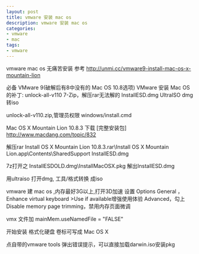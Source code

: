 ```yaml
---
layout: post
title: vmware 安装 mac os
description: vmware 安装 mac os
categories:
- vmware
- mac
tags:
- vmware
---
```

vmware mac os 无痛苦安装
参考
http://unmi.cc/vmware9-install-mac-os-x-mountain-lion

必备
VMware 9(破解后有8中没有的 Mac OS 10.8选项)
VMware 安装 Mac OS 的补丁: unlock-all-v110
7-Zip，解压rar无法解的 InstallESD.dmg
UltraISO dmg转iso

unlock-all-v110.zip,管理员权限  windows/install.cmd

Mac OS X Mountain Lion 10.8.3 下载 [完整安装包]	
http://www.macdang.com/topic/832

解压rar
Install OS X Mountain Lion 10.8.3.rar\Install OS X Mountain Lion.app\Contents\SharedSupport
InstallESD.dmg

7z打开之
InstallESDOLD.dmg\InstallMacOSX.pkg
解出InstallESD.dmg

用ultraiso 打开dmg, 工具/格式转换 成iso

vmware 建 mac os ,内存最好3G以上,打开3D加速
设置
Options General ， Enhance virtual keyboard >Use if available增强使用体验
Advanced，勾上 Disable memory page trimming，禁用内存页面微调

vmx 文件加
mainMem.useNamedFile = "FALSE"

开始安装
格式化硬盘 卷标可写成 Mac OS X


点自带的vmware tools 弹出错误提示，可以直接加载darwin.iso安装pkg